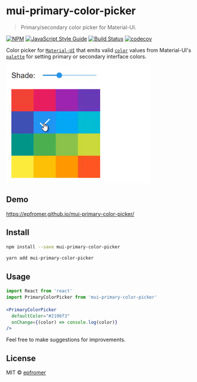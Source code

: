 # mui-primary-color-picker

> Primary/secondary color picker for Material-UI.

[![NPM](https://img.shields.io/npm/v/mui-primary-color-picker.svg)](https://www.npmjs.com/package/mui-primary-color-picker) [![JavaScript Style Guide](https://img.shields.io/badge/code_style-standard-brightgreen.svg)](https://standardjs.com) [![Build Status](https://dev.azure.com/klonzo/mui-primary-color-picker/_apis/build/status/epfromer.mui-primary-color-picker?branchName=master)](https://dev.azure.com/klonzo/mui-primary-color-picker/_build/latest?definitionId=3&branchName=master) [![codecov](https://codecov.io/gh/epfromer/mui-primary-color-picker/branch/master/graph/badge.svg)](https://codecov.io/gh/epfromer/mui-primary-color-picker) 

Color picker for [`Material-UI`](https://material-ui.com/) that emits valid [`color`](https://material-ui.com/customization/color/) values from Material-UI's [`palette`](https://material-ui.com/customization/palette/) for setting primary or secondary interface colors.

![`<PrimaryColorPicker>` in action](https://github.com/epfromer/mui-primary-color-picker/raw/master/doc/screenrec.gif)

## Demo

https://epfromer.github.io/mui-primary-color-picker/

## Install

```bash
npm install --save mui-primary-color-picker
```

```bash
yarn add mui-primary-color-picker
```

## Usage

```jsx
import React from 'react'
import PrimaryColorPicker from 'mui-primary-color-picker'

<PrimaryColorPicker
  defaultColor="#2196f3"
  onChange={(color) => console.log(color)}
/>
```

Feel free to make suggestions for improvements.

## License

MIT © [epfromer](https://github.com/epfromer)
